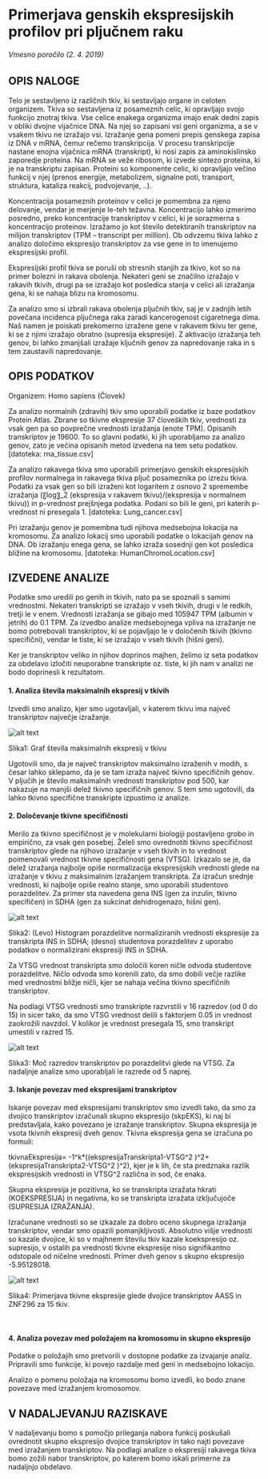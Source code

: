 # Primerjava genskih ekspresijskih profilov pri pljučnem raku
###### Vmesno poročilo (2. 4. 2019)
## OPIS NALOGE
Telo je sestavljeno iz različnih tkiv, ki sestavljajo organe in celoten organizem. Tkiva so sestavljena iz posameznih celic, ki opravljajo svojo funkcijo znotraj tkiva. Vse celice enakega organizma imajo enak dedni zapis v obliki dvojne vijačnice DNA. Na njej so zapisani vsi geni organizma, a se v vsakem tkivu ne izražajo vsi. Izražanje gena pomeni prepis genskega zapisa iz DNA v mRNA, čemur rečemo transkripcija. V procesu transkripcije nastane enojna vijačnica mRNA (transkript), ki nosi zapis za aminokislinsko zaporedje proteina. Na mRNA se veže ribosom, ki izvede sintezo proteina, ki je na transkriptu zapisan. Proteini so komponente celic, ki opravljajo večino funkcij v njej (prenos energije, metabolizem, signalne poti, transport, struktura, kataliza reakcij, podvojevanje, ..). 

Koncentracija posameznih proteinov v celici je pomembna za njeno delovanje, vendar je merjenje le-teh težavna. Koncentracijo lahko izmerimo posredno, preko koncentracije transkriptov v celici, ki je sorazmerna s koncentracijo proteinov. Izražamo jo kot število detektiranih transkriptov na milijon transkriptov (TPM – transcript per million). Ob odvzemu tkiva lahko z analizo določimo ekspresijo transkriptov za vse gene in to imenujemo ekspresijski profil.

Ekspresijski profil tkiva se poruši ob stresnih stanjih za tkivo, kot so na primer bolezni in rakava obolenja. Nekateri geni se značilno izražajo v rakavih tkivih, drugi pa se izražajo kot posledica stanja v celici ali izražanja gena, ki se nahaja blizu na kromosomu. 

Za analizo smo si izbrali rakava obolenja pljučnih tkiv, saj je v zadnjih letih povečana incidenca pljučnega raka zaradi kancerogenost cigaretnega dima. Naš namen je poiskati prekomerno izražene gene v rakavem tkivu ter gene, ki se z njimi izražajo obratno (supresija ekspresije). Z aktivacijo izražanja teh genov, bi lahko zmanjšali izražaje ključnih genov za napredovanje raka in s tem zaustavili napredovanje.


## OPIS PODATKOV
Organizem: Homo sapiens (Človek)

Za analizo normalnih (zdravih) tkiv smo uporabili podatke iz baze podatkov Protein Atlas. Zbrane so tkivne ekspresije 37 človeških tkiv, vrednosti za vsak gen pa so povprečne vrednosti izražanja (enote TPM). Opisanih transkriptov je 19600. To so glavni podatki, ki jih uporabljamo za analizo genov, zato je večina opisanih metod izvedena na tem setu podatkov. [datoteka: rna_tissue.csv]

Za analizo rakavega tkiva smo uporabili primerjavo genskih ekspresijskih profilov normalnega in rakavega tkiva pljuč posameznika po izrezu tkiva. Podatki za vsak gen so bili izraženi kot logaritem z osnovo 2 spremembe izražanja (〖log〗_2  (ekspresija v rakavem tkivu)/(ekspresija v normalnem tkivu)) in p-vrednost prejšnjega podatka. Podani so bili le geni, pri katerih p-vrednost ni presegala 1. [datoteka: Lung_cancer.csv]

Pri izražanju genov je pomembna tudi njihova medsebojna lokacija na kromosomu. Za analizo lokacij smo uporabili podatke o lokacijah genov na DNA. Ob izražanju enega gena, se lahko izraža sosednji gen kot posledica bližine na kromosomu. [datoteka: HumanChromoLocation.csv]
 

## IZVEDENE ANALIZE
Podatke smo uredili po genih in tkivih, nato pa se spoznali s samimi vrednostmi. Nekateri transkripti se izražajo v vseh tkivih, drugi v le redkih, tretji le v enem. Vrednosti izražanja se gibajo med 105947 TPM (albumin v jetrih) do 0.1 TPM. Za izvedbo analize medsebojnega vpliva na izražanje ne bomo potrebovali transkriptov, ki se pojavljajo le v določenih tkivih (tkivno specifični), vendar le tiste, ki se izražajo v vseh tkivih (hišni geni). 

Ker je transkriptov veliko in njihov doprinos majhen, želimo iz seta podatkov za obdelavo izločiti neuporabne transkripte oz. tiste, ki jih nam v analizi ne bodo doprinesli k rezultatom.

####  1.	Analiza števila maksimalnih ekspresij v tkivih
Izvedli smo analizo, kjer smo ugotavljali, v katerem tkivu ima največ transkriptov največje izražanje. 

![alt text]( https://github.com/AzzySlo/PR19MSADZU/blob/master/ProjektSlike/slika1.png) 

Slika1: Graf števila maksimalnih ekspresij v tkivu

Ugotovili smo, da je največ transkriptov maksimalno izraženih v modih, s česar lahko sklepamo, da je se tam izraža največ tkivno specifičnih genov. V pljučih je število maksimalnih vrednosti transkriptov pod 500, kar nakazuje na manjši delež tkivno specifičnih genov. S tem smo ugotovili, da lahko tkivno specifične transkripte izpustimo iz analize. 

####  2.	Določevanje tkivne specifičnosti
Merilo za tkivno specifičnost je v molekularni biologiji postavljeno grobo in empirično, za vsak gen posebej. Želeli smo ovrednotiti tkivno specifičnost transkriptov glede na njihovo izražanje v vseh tkivih in to vrednost poimenovali vrednost tkivne specifičnosti gena (VTSG). Izkazalo se je, da delež izražanja najbolje opiše normalizacija ekspresijskih vrednosti glede na izražanje v tkivu z maksimalnim izražanjem transkripta. Za izračun srednje vrednosti, ki najbolje opiše realno stanje, smo uporabili studentovo porazdelitev. Za primer sta navedena gena INS (gen za inzulin, tkivno specifičen) in SDHA (gen za sukcinat dehidrogenazo, hišni gen).

![alt text]( https://github.com/AzzySlo/PR19MSADZU/blob/master/ProjektSlike/slika2.png)

Slika2: (Levo) Histogram porazdelitve normaliziranih vrednosti ekspresije za transkripta INS in SDHA; (desno) studentova porazdelitev z uporabo podatkov o normalizirani ekspresiji INS in SDHA.

Za VTSG vrednost transkripta smo določili koren ničle odvoda studentove porazdelitve. Ničlo odvoda smo korenili zato, da smo dobili večje razlike med vrednostmi bližje ničli, kjer se nahaja večina tkivno specifičnih transkriptov. 

Na podlagi VTSG vrednosti smo transkripte razvrstili v 16 razredov (od 0 do 15) in sicer tako, da smo VTSG vrednost delili s faktorjem 0.05 in vrednost zaokrožili navzdol. V kolikor je vrednost presegala 15, smo transkript umestili v razred 15.

![alt text]( https://github.com/AzzySlo/PR19MSADZU/blob/master/ProjektSlike/slika3.png)

Slika3: Moč razredov transkriptov po porazdelitvi glede na VTSG.
Za nadaljnje analize smo uporabljali le razrede od 5 naprej.

####  3.	Iskanje povezav med ekspresijami transkriptov

Iskanje povezav med ekspresijami transkriptov smo izvedli tako, da smo za dvojico transkriptov izračunali skupno ekspresijo (skpEKS), ki naj bi predstavljala, kako povezano je izražanje transkriptov. Skupna ekspresija je vsota tkivnih ekspresij dveh genov. Tkivna ekspresija gena se izračuna po formuli:

tkivnaEkspresija= -1^k*((ekspresijaTranskripta1-VTSG^2 )^2+ (ekspresijaTranskripta2-VTSG^2 )^2),
kjer je k lih, če sta predznaka razlik ekspresijskih vrednosti in VTSG^2 različna in sod, če enaka.

Skupna ekspresija je pozitivna, ko se transkripta izražata hkrati (KOEKSPRESIJA) in negativna, ko se transkripta izražata izključujoče (SUPRESIJA IZRAŽANJA). 

Izračunane vrednosti so se izkazale za dobro oceno skupnega izražanja transkriptov, vendar smo opazili pomanjkljivosti. Absolutno višje vrednosti so kazale dvojice, ki so v majhnem številu tkiv kazale koekspresijo oz. supresijo, v ostalih pa vrednosti tkivne ekspresije niso signifikantno odstopale od ničelne vrednosti. Primer dveh genov s skupno ekspresijo -5.95128018.

![alt text]( https://github.com/AzzySlo/PR19MSADZU/blob/master/ProjektSlike/slika4.png)

Slika4: Primerjava tkivne ekspresije glede dvojice transkriptov AASS in ZNF296 za 15 tkiv.

 
####  4.	Analiza povezav med položajem na kromosomu in skupno ekspresijo
Podatke o položajih smo pretvorili v dostopne podatke za izvajanje analiz. Pripravili smo funkcije, ki povejo razdalje med geni in medsebojno lokacijo.

Analizo o pomenu položaja na kromosomu bomo izvedli, ko bodo znane povezave med izražanjem kromosomov.


## V NADALJEVANJU RAZISKAVE
V nadaljevanju bomo s pomočjo prileganja nabora funkcij poskušali ovrednotit skupno ekspresijo dvojice transkriptov in tako najti povezave med izražanjem transkriptov. Na podlagi analize o ekspresiji rakavega tkiva bomo zožili nabor transkriptov, po katerem bomo iskali primerne za nadaljnjo obdelavo. 
